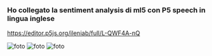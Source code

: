 ### Ho collegato la sentiment analysis di ml5 con P5 speech in lingua inglese


https://editor.p5js.org/ileniab/full/L-QWF4A-nQ


![foto](https://github.com/ileniab/archive/blob/master/ileniab/INVISIBLE/6.Prove_Algoritmi_2/Sentiment_Interactive_%2B_P5_Speech_ENGLISH/en-sentiment-speech_1.png)
![foto](https://github.com/ileniab/archive/blob/master/ileniab/INVISIBLE/6.Prove_Algoritmi_2/Sentiment_Interactive_%2B_P5_Speech_ENGLISH/en-sentiment-speech_2.png)
![foto](https://github.com/ileniab/archive/blob/master/ileniab/INVISIBLE/6.Prove_Algoritmi_2/Sentiment_Interactive_%2B_P5_Speech_ENGLISH/en-sentiment-speech_3.png)
